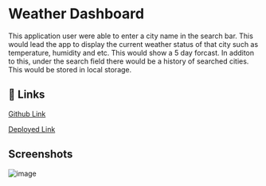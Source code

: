 
# Weather Dashboard

This application user were able to enter a city name in the search bar. This would lead the app to display the current weather status of that city such as temperature, humidity and etc. This would show a 5 day forcast. In additon to this, under the search field there would be a history of searched cities. This would be stored in local storage.
## 🔗 Links
[Github Link](https://github.com/EagleLe/6-Weather-Dashboard)

[Deployed Link](https://eaglele.github.io/6-Weather-Dashboard/)


  
## Screenshots

![image](https://user-images.githubusercontent.com/85507148/130022181-1573be05-e27e-4758-aaf3-2a4214d778e9.png)

  
